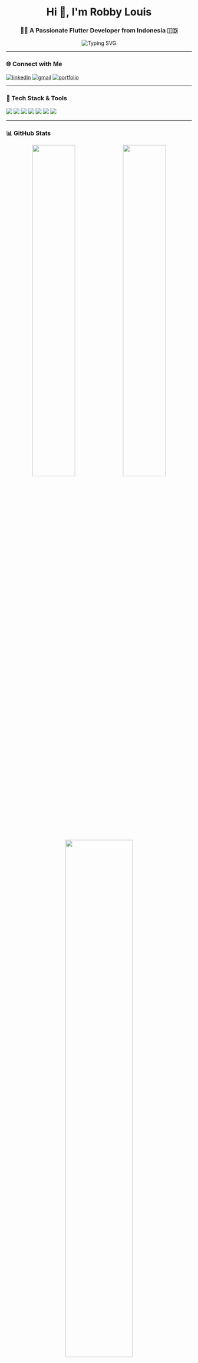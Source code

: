 <!-- Ganti semua `yourusername`, nama, dan link sesuai identitas Yang Mulia -->

<h1 align="center">Hi 👋, I'm Robby Louis</h1>
<h3 align="center">👨‍💻 A Passionate Flutter Developer from Indonesia 🇮🇩</h3>

<p align="center">
  <img src="https://readme-typing-svg.herokuapp.com?font=Fira+Code&duration=4000&pause=1000&color=00BFFF&width=435&lines=Mobile+App+Developer;Flutter+Lover+%F0%9F%94%A5;Clean+Code+Advocate;Open+Source+Contributor;Always+Learning+Something+New" alt="Typing SVG" />
</p>

---

### 🌐 Connect with Me
<p align="left">
  <a href="https://linkedin.com/in/yourlinkedin" target="blank"><img align="center" src="https://img.shields.io/badge/LinkedIn-blue?style=for-the-badge&logo=linkedin" alt="linkedin" /></a>
  <a href="mailto:your.email@example.com"><img align="center" src="https://img.shields.io/badge/Gmail-red?style=for-the-badge&logo=gmail&logoColor=white" alt="gmail" /></a>
  <a href="https://yourportfolio.com"><img align="center" src="https://img.shields.io/badge/Portfolio-000?style=for-the-badge&logo=vercel&logoColor=white" alt="portfolio" /></a>
</p>

---

### 🚀 Tech Stack & Tools
<p align="left">
  <img src="https://img.shields.io/badge/Dart-0175C2?style=for-the-badge&logo=dart&logoColor=white"/>
  <img src="https://img.shields.io/badge/Flutter-02569B?style=for-the-badge&logo=flutter&logoColor=white"/>
  <img src="https://img.shields.io/badge/Firebase-FFCA28?style=for-the-badge&logo=firebase&logoColor=black"/>
  <img src="https://img.shields.io/badge/Bloc-5B3BE7?style=for-the-badge&logo=flutter&logoColor=white"/>
  <img src="https://img.shields.io/badge/VS%20Code-007ACC?style=for-the-badge&logo=visual-studio-code&logoColor=white"/>
  <img src="https://img.shields.io/badge/Git-F05032?style=for-the-badge&logo=git&logoColor=white"/>
  <img src="https://img.shields.io/badge/MacOS-000000?style=for-the-badge&logo=apple&logoColor=white"/>
</p>

---

### 📊 GitHub Stats
<p align="center">
  <img width="48%" src="https://github-readme-stats.vercel.app/api?username=yourusername&show_icons=true&theme=tokyonight" />
  <img width="48%" src="https://github-readme-streak-stats.herokuapp.com/?user=yourusername&theme=tokyonight" />
</p>
<p align="center">
  <img width="60%" src="https://github-readme-stats.vercel.app/api/top-langs/?username=yourusername&layout=compact&theme=tokyonight" />
</p>

---

### 💡 Currently Working On
- 🔭 Building modern & responsive Flutter apps
- 📱 Working with REST APIs & Firebase
- 📦 Exploring clean architecture & testing
- 🚧 [Insert your live project or GitHub repo here]

---

### ⚡ Fun Facts
- 🔥 Code is poetry — especially when it's clean & efficient
- 🧠 I'm addicted to solving UI/UX challenges
- 🐧 I secretly love dark mode more than coffee ☕
- 🌎 I believe open source = open opportunities

---

---

### 🎯 Focus Areas as Flutter Developer

- 📱 Flutter app development (iOS & Android)
- 🧱 Clean Architecture with BLoC & Riverpod
- 🌐 REST API integration & Firebase services
- 🧪 Unit Testing & Widget Testing
- 🎨 UI/UX implementation & pixel-perfect design
- 🛠️ CI/CD deployment using Codemagic & GitHub Actions

---
<p align="center">
  <img src="https://media.giphy.com/media/qgQUggAC3Pfv687qPC/giphy.gif" width="300" />
</p>

---

> _“Stay curious. Stay creative. And build like nobody's watching.”_

